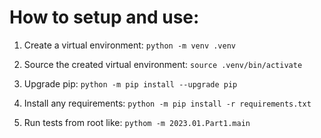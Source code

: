 # How to setup and use:

1. Create a virtual environment:
```python -m venv .venv```<br>

1. Source the created virtual environment:
```source .venv/bin/activate```<br>

1. Upgrade pip:
```python -m pip install --upgrade pip```<br>

1. Install any requirements:
```python -m pip install -r requirements.txt```<br>

1. Run tests from root like:
``` pythom -m 2023.01.Part1.main ``` <br>